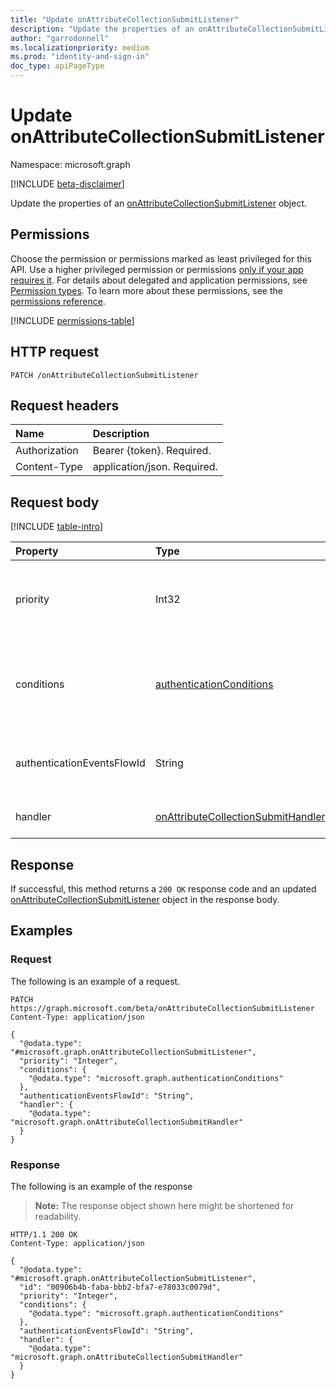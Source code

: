 ```yaml
---
title: "Update onAttributeCollectionSubmitListener"
description: "Update the properties of an onAttributeCollectionSubmitListener object."
author: "garrodonnell"
ms.localizationpriority: medium
ms.prod: "identity-and-sign-in"
doc_type: apiPageType
---
```


# Update onAttributeCollectionSubmitListener

Namespace: microsoft.graph

[!INCLUDE [beta-disclaimer](../../includes/beta-disclaimer.md)]

Update the properties of an [onAttributeCollectionSubmitListener](../resources/onattributecollectionsubmitlistener.md) object.

## Permissions

Choose the permission or permissions marked as least privileged for this API. Use a higher privileged permission or permissions [only if your app requires it](/graph/permissions-overview#best-practices-for-using-microsoft-graph-permissions). For details about delegated and application permissions, see [Permission types](/graph/permissions-overview#permission-types). To learn more about these permissions, see the [permissions reference](/graph/permissions-reference).

<!-- {
  "blockType": "permissions",
  "name": "onattributecollectionsubmitlistener-update-permissions"
}
-->
[!INCLUDE [permissions-table](../includes/permissions/onattributecollectionsubmitlistener-update-permissions.md)]

## HTTP request

<!-- {
  "blockType": "ignored"
}
-->
``` http
PATCH /onAttributeCollectionSubmitListener
```

## Request headers

|Name|Description|
|:---|:---|
|Authorization|Bearer {token}. Required.|
|Content-Type|application/json. Required.|

## Request body

[!INCLUDE [table-intro](../../includes/update-property-table-intro.md)]

|Property|Type|Description|
|:---|:---|:---|
|priority|Int32|The priority of this listener. Between 0 (lower priority) and 1000 (higher priority). Inherited from [authenticationEventListener](../resources/authenticationeventlistener.md). Required.|
|conditions|[authenticationConditions](../resources/authenticationconditions.md)|The conditions on which this authenticationEventListener should trigger Inherited from [authenticationEventListener](../resources/authenticationeventlistener.md). Optional.|
|authenticationEventsFlowId|String|The identifier of the authenticationEventsFlow object. Inherited from [authenticationEventListener](../resources/authenticationeventlistener.md). Optional.|
|handler|[onAttributeCollectionSubmitHandler](../resources/onattributecollectionsubmithandler.md)|Configuration for what to invoke if the event resolves to this listener. Optional.|



## Response

If successful, this method returns a `200 OK` response code and an updated [onAttributeCollectionSubmitListener](../resources/onattributecollectionsubmitlistener.md) object in the response body.

## Examples

### Request

The following is an example of a request.
<!-- {
  "blockType": "request",
  "name": "update_onattributecollectionsubmitlistener"
}
-->
``` http
PATCH https://graph.microsoft.com/beta/onAttributeCollectionSubmitListener
Content-Type: application/json

{
  "@odata.type": "#microsoft.graph.onAttributeCollectionSubmitListener",
  "priority": "Integer",
  "conditions": {
    "@odata.type": "microsoft.graph.authenticationConditions"
  },
  "authenticationEventsFlowId": "String",
  "handler": {
    "@odata.type": "microsoft.graph.onAttributeCollectionSubmitHandler"
  }
}
```


### Response

The following is an example of the response
>**Note:** The response object shown here might be shortened for readability.
<!-- {
  "blockType": "response",
  "truncated": true
}
-->
``` http
HTTP/1.1 200 OK
Content-Type: application/json

{
  "@odata.type": "#microsoft.graph.onAttributeCollectionSubmitListener",
  "id": "00906b4b-faba-bbb2-bfa7-e78033c0079d",
  "priority": "Integer",
  "conditions": {
    "@odata.type": "microsoft.graph.authenticationConditions"
  },
  "authenticationEventsFlowId": "String",
  "handler": {
    "@odata.type": "microsoft.graph.onAttributeCollectionSubmitHandler"
  }
}
```

